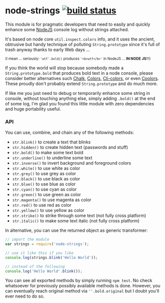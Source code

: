 # node-strings [![build status](https://travis-ci.org/WebReflection/node-strings.svg)](https://travis-ci.org/WebReflection/node-strings)

This module is for pragmatic developers that need to easily and quickly enhance some [NodeJS](https://nodejs.org/) console log without strings attached.

It's based on node core `util.inspect.colors` info, and it uses the ancient, obtrusive but handy technique of polluting `String.prototype` since it's full of trash anyway thanks to early Web days ...

<sub>(I mean ... seriously: `'wtf'.bold()` produces `'<b>wtf</b>'` in NodeJS ... **IN NODE JS**!!!)</sub>

If you think the world will stop because somebody made a `String.prototype.bold` that produces bold text in a node console,
please consider better alternatives such [Chalk](https://github.com/sindresorhus/chalk), [Colors](https://www.npmjs.org/package/colors), [Cli-colors](https://www.npmjs.org/package/cli-color), or even [Coolors](https://github.com/CodersBrothers/coolors). These proudly don't probably extend `String.prototype` and do much more.

If like me you just need to debug or temporarily enhance some string in console, without touching anything else, simply adding `.bold()` at the end of some log, I'm glad you found this little module with zero dependencies and huge portability useful.

### API

You can use, combine, and chain any of the following methods:

  * `str.blink()` to create a text that blinks
  * `str.hidden()` to create hidden text (passwords and stuff)
  * `str.bold()` to make some text bold
  * `str.underline()` to underline some text
  * `str.inverse()` to invert background and foreground colors
  * `str.white()` to use white as color
  * `str.grey()` to use grey as color
  * `str.black()` to use black as color
  * `str.blue()` to use blue as color
  * `str.cyan()` to use cyan as color
  * `str.green()` to use green as color
  * `str.magenta()` to use magenta as color
  * `str.red()` to use red as color
  * `str.yellow()` to use yellow as color
  * `str.strike()` to strike through some text (not fully cross platform)
  * `str.italic()` to make some text italic (not fully cross platform)

In alternative, you can use the returned object as generic transformer:
```js
// import the module
var strings = require('node-strings');

// use it like this if you like
console.log(strings.blink('Hello World'));

// instead of the following
console.log('Hello World'.blink());
```

You can see all exported methods by simply running `npm test`.
No check whatsoever for previously possibly available methods is done.
However, you can eventually reach original method via `''.bold.original` but I doubt you'll ever need to do so.
